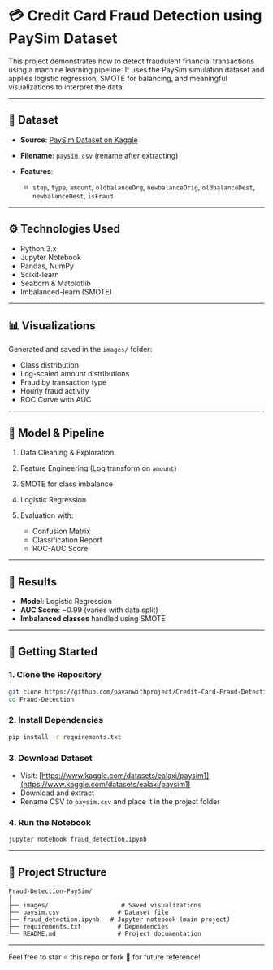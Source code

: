 # 💳 Credit Card Fraud Detection using PaySim Dataset

This project demonstrates how to detect fraudulent financial transactions using a machine learning pipeline. It uses the PaySim simulation dataset and applies logistic regression, SMOTE for balancing, and meaningful visualizations to interpret the data.

---

## 📁 Dataset

* **Source**: [PaySim Dataset on Kaggle](https://www.kaggle.com/datasets/ealaxi/paysim1)
* **Filename**: `paysim.csv` (rename after extracting)
* **Features**:

  * `step`, `type`, `amount`, `oldbalanceOrg`, `newbalanceOrig`, `oldbalanceDest`, `newbalanceDest`, `isFraud`

---

## ⚙️ Technologies Used

* Python 3.x
* Jupyter Notebook
* Pandas, NumPy
* Scikit-learn
* Seaborn & Matplotlib
* Imbalanced-learn (SMOTE)

---

## 📊 Visualizations

Generated and saved in the `images/` folder:

* Class distribution
* Log-scaled amount distributions
* Fraud by transaction type
* Hourly fraud activity
* ROC Curve with AUC

---

## 🧪 Model & Pipeline

1. Data Cleaning & Exploration
2. Feature Engineering (Log transform on `amount`)
3. SMOTE for class imbalance
4. Logistic Regression
5. Evaluation with:

   * Confusion Matrix
   * Classification Report
   * ROC-AUC Score

---

## 📝 Results

* **Model**: Logistic Regression
* **AUC Score**: \~0.99 (varies with data split)
* **Imbalanced classes** handled using SMOTE

---

## 🚀 Getting Started

### 1. Clone the Repository

```bash
git clone https://github.com/pavanwithproject/Credit-Card-Fraud-Detection.git
cd Fraud-Detection
```

### 2. Install Dependencies

```bash
pip install -r requirements.txt
```

### 3. Download Dataset

* Visit: [https://www.kaggle.com/datasets/ealaxi/paysim1](https://www.kaggle.com/datasets/ealaxi/paysim1)
* Download and extract
* Rename CSV to `paysim.csv` and place it in the project folder

### 4. Run the Notebook

```bash
jupyter notebook fraud_detection.ipynb
```

---

## 📁 Project Structure

```
Fraud-Detection-PaySim/
│
├── images/                    # Saved visualizations
├── paysim.csv                # Dataset file
├── fraud_detection.ipynb   # Jupyter notebook (main project)
├── requirements.txt          # Dependencies               
└── README.md                 # Project documentation
```


---

Feel free to star ⭐ this repo or fork 🍴 for future reference!
